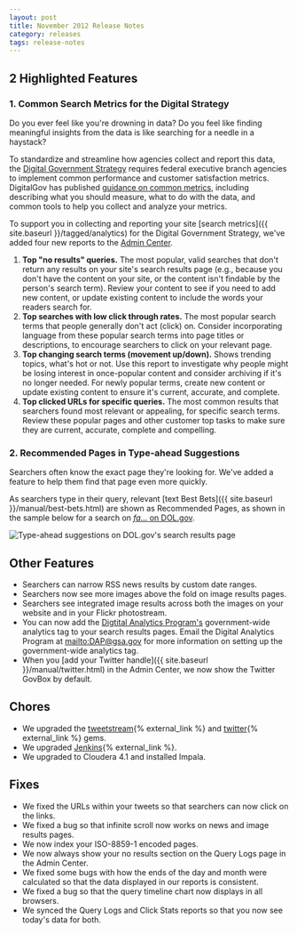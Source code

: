```yaml
---
layout: post
title: November 2012 Release Notes
category: releases
tags: release-notes
---
```


## 2 Highlighted Features

### 1. Common Search Metrics for the Digital Strategy

Do you ever feel like you're drowning in data? Do you feel like finding meaningful insights from the data is like searching for a needle in a haystack? 

To standardize and streamline how agencies collect and report this data, the [Digital Government Strategy](https://digital.gov/resources/2012-digital-government-strategy/) requires federal executive branch agencies to implement common performance and customer satisfaction metrics. DigitalGov has published [guidance on common metrics](https://digital.gov/2013/07/15/digital-metrics-for-federal-agencies/), including describing what you should measure, what to do with the data, and common tools to help you collect and analyze your metrics.

To support you in collecting and reporting your site [search metrics]({{ site.baseurl }}/tagged/analytics) for the Digital Government Strategy, we've added four new reports to the [Admin Center](https://search.usa.gov/sites/).

1. **Top "no results" queries.** The most popular, valid searches that don't return any results on your site's search results page (e.g., because you don't have the content on your site, or the content isn't findable by the person's search term). Review your content to see if you need to add new content, or update existing content to include the words your readers search for.
1. **Top searches with low click through rates.** The most popular search terms that people generally don't act (click) on. Consider incorporating language from these popular search terms into page titles or descriptions, to encourage searchers to click on your relevant page.
1. **Top changing search terms (movement up/down).** Shows trending topics, what's hot or not. Use this report to investigate why people might be losing interest in once-popular content and consider archiving if it's no longer needed. For newly popular terms, create new content or update existing content to ensure it's current, accurate, and complete. 
1. **Top clicked URLs for specific queries.** The most common results that searchers found most relevant or appealing, for specific search terms. Review these popular pages and other customer top tasks to make sure they are current, accurate, complete and compelling.

### 2. Recommended Pages in Type-ahead Suggestions

Searchers often know the exact page they're looking for. We've added a feature to help them find that page even more quickly. 

As searchers type in their query, relevant [text Best Bets]({{ site.baseurl }}/manual/best-bets.html) are shown as Recommended Pages, as shown in the sample below for a search on [*fa&#8230;* on DOL.gov](https://search.usa.gov/search?query=jobs&amp;affiliate=u.s.departmentoflabor).

![Type-ahead suggestions on DOL.gov's search results  page](https://d3qcdigd1fhos0.cloudfront.net/blog/img/tumblr_mdljlrljT71qid15q.png)

## Other Features

* Searchers can narrow RSS news results by custom date ranges.
* Searchers now see more images above the fold on image results pages.
* Searchers see integrated image results across both the images on your website and in your Flickr photostream.
* You can now add the [Digtital Analytics Program's](https://digitalgov.gov/services/dap/) government-wide analytics tag to your search results pages. Email the Digital Analytics Program at <mailto:DAP@gsa.gov> for more information on setting up the government-wide analytics tag.
* When you [add your Twitter handle]({{ site.baseurl }}/manual/twitter.html) in the Admin Center, we now show the Twitter GovBox by default.

## Chores

* We upgraded the [tweetstream](https://rubygems.org/gems/tweetstream){% external_link %} and [twitter](https://rubygems.org/gems/twitter){% external_link %} gems.
* We upgraded [Jenkins](https://jenkins-ci.org/){% external_link %}.
* We upgraded to Cloudera 4.1 and installed Impala.

## Fixes

* We fixed the URLs within your tweets so that searchers can now click on the links.
* We fixed a bug so that infinite scroll now works on news and image results pages.
* We now index your ISO-8859-1 encoded pages.
* We now always show your no results section on the Query Logs page in the Admin Center.
* We fixed some bugs with how the ends of the day and month were calculated so that the data displayed in our reports is consistent.
* We fixed a bug so that the query timeline chart now displays in all browsers.
* We synced the Query Logs and Click Stats reports so that you now see today's data for both.